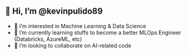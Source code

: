 ## 👋 Hi, I’m @kevinpulido89
- 👀 I’m interested in Machine Learning & Data Science
- 🌱 I’m currently learning stuffs to become a better MLOps Engineer (Databricks, AzureML, etc)
- 💞️ I’m looking to collaborate on AI-related code
<!---
- 📫 How to reach me: contactme in Lin


kevinpulido89/kevinpulido89 is a ✨ special ✨ repository because its `README.md` (this file) appears on your GitHub profile.
You can click the Preview link to take a look at your changes.
--->
